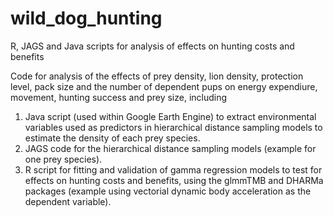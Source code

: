 # wild_dog_hunting
R, JAGS and Java scripts for analysis of effects on hunting costs and benefits

Code for analysis of the effects of prey density, lion density, protection level, pack size and the number of dependent pups on energy expendiure, movement, hunting success and prey size, including
1.  Java script (used within Google Earth Engine) to extract environmental variables used as predictors in hierarchical distance sampling models to estimate the density of each prey species.
2.  JAGS code for the hierarchical distance sampling models (example for one prey species).
3.  R script for fitting and validation of gamma regression models to test for effects on hunting costs and benefits, using the glmmTMB and DHARMa packages (example using vectorial dynamic body acceleration as the dependent variable).
